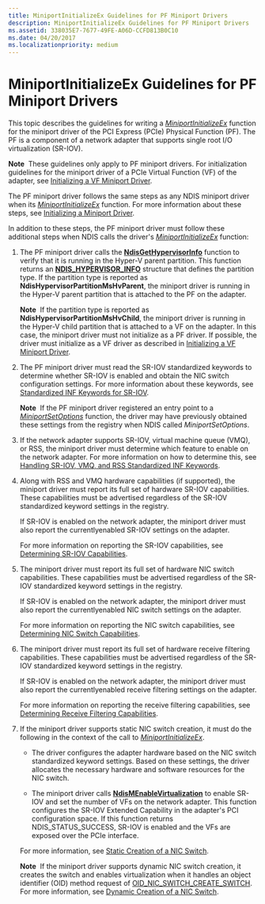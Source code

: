```yaml
---
title: MiniportInitializeEx Guidelines for PF Miniport Drivers
description: MiniportInitializeEx Guidelines for PF Miniport Drivers
ms.assetid: 338035E7-7677-49FE-A06D-CCFD813B0C10
ms.date: 04/20/2017
ms.localizationpriority: medium
---
```


# MiniportInitializeEx Guidelines for PF Miniport Drivers


This topic describes the guidelines for writing a [*MiniportInitializeEx*](https://docs.microsoft.com/windows-hardware/drivers/ddi/content/ndis/nc-ndis-miniport_initialize) function for the miniport driver of the PCI Express (PCIe) Physical Function (PF). The PF is a component of a network adapter that supports single root I/O virtualization (SR-IOV).

**Note**  These guidelines only apply to PF miniport drivers. For initialization guidelines for the miniport driver of a PCIe Virtual Function (VF) of the adapter, see [Initializing a VF Miniport Driver](initializing-a-vf-miniport-driver.md).

 

The PF miniport driver follows the same steps as any NDIS miniport driver when its [*MiniportInitializeEx*](https://docs.microsoft.com/windows-hardware/drivers/ddi/content/ndis/nc-ndis-miniport_initialize) function. For more information about these steps, see [Initializing a Miniport Driver](initializing-a-miniport-driver.md).

In addition to these steps, the PF miniport driver must follow these additional steps when NDIS calls the driver's [*MiniportInitializeEx*](https://docs.microsoft.com/windows-hardware/drivers/ddi/content/ndis/nc-ndis-miniport_initialize) function:

1.  The PF miniport driver calls the [**NdisGetHypervisorInfo**](https://docs.microsoft.com/windows-hardware/drivers/ddi/content/ndis/nf-ndis-ndisgethypervisorinfo) function to verify that it is running in the Hyper-V parent partition. This function returns an [**NDIS\_HYPERVISOR\_INFO**](https://docs.microsoft.com/windows-hardware/drivers/ddi/content/ntddndis/ns-ntddndis-_ndis_hypervisor_info) structure that defines the partition type. If the partition type is reported as **NdisHypervisorPartitionMsHvParent**, the miniport driver is running in the Hyper-V parent partition that is attached to the PF on the adapter.

    **Note**  If the partition type is reported as **NdisHypervisorPartitionMsHvChild**, the miniport driver is running in the Hyper-V child partition that is attached to a VF on the adapter. In this case, the miniport driver must not initialize as a PF driver. If possible, the driver must initialize as a VF driver as described in [Initializing a VF Miniport Driver](initializing-a-vf-miniport-driver.md).

     

2.  The PF miniport driver must read the SR-IOV standardized keywords to determine whether SR-IOV is enabled and obtain the NIC switch configuration settings. For more information about these keywords, see [Standardized INF Keywords for SR-IOV](standardized-inf-keywords-for-sr-iov.md).

    **Note**  If the PF miniport driver registered an entry point to a [*MiniportSetOptions*](https://docs.microsoft.com/windows-hardware/drivers/ddi/content/ndis/nc-ndis-set_options) function, the driver may have previously obtained these settings from the registry when NDIS called *MiniportSetOptions*.

     

3.  If the network adapter supports SR-IOV, virtual machine queue (VMQ), or RSS, the miniport driver must determine which feature to enable on the network adapter. For more information on how to determine this, see [Handling SR-IOV, VMQ, and RSS Standardized INF Keywords](handling-sr-iov--vmq--and-rss-standardized-inf-keywords.md).

4.  Along with RSS and VMQ hardware capabilities (if supported), the miniport driver must report its full set of hardware SR-IOV capabilities. These capabilities must be advertised regardless of the SR-IOV standardized keyword settings in the registry.

    If SR-IOV is enabled on the network adapter, the miniport driver must also report the currentlyenabled SR-IOV settings on the adapter.

    For more information on reporting the SR-IOV capabilities, see [Determining SR-IOV Capabilities](determining-sr-iov-capabilities.md).

5.  The miniport driver must report its full set of hardware NIC switch capabilities. These capabilities must be advertised regardless of the SR-IOV standardized keyword settings in the registry.

    If SR-IOV is enabled on the network adapter, the miniport driver must also report the currentlyenabled NIC switch settings on the adapter.

    For more information on reporting the NIC switch capabilities, see [Determining NIC Switch Capabilities](determining-nic-switch-capabilities.md).

6.  The miniport driver must report its full set of hardware receive filtering capabilities. These capabilities must be advertised regardless of the SR-IOV standardized keyword settings in the registry.

    If SR-IOV is enabled on the network adapter, the miniport driver must also report the currentlyenabled receive filtering settings on the adapter.

    For more information on reporting the receive filtering capabilities, see [Determining Receive Filtering Capabilities](determining-receive-filtering-capabilities.md).

7.  If the miniport driver supports static NIC switch creation, it must do the following in the context of the call to [*MiniportInitializeEx*](https://docs.microsoft.com/windows-hardware/drivers/ddi/content/ndis/nc-ndis-miniport_initialize).

    -   The driver configures the adapter hardware based on the NIC switch standardized keyword settings. Based on these settings, the driver allocates the necessary hardware and software resources for the NIC switch.

    -   The miniport driver calls [**NdisMEnableVirtualization**](https://docs.microsoft.com/windows-hardware/drivers/ddi/content/ndis/nf-ndis-ndismenablevirtualization) to enable SR-IOV and set the number of VFs on the network adapter. This function configures the SR-IOV Extended Capability in the adapter's PCI configuration space. If this function returns NDIS\_STATUS\_SUCCESS, SR-IOV is enabled and the VFs are exposed over the PCIe interface.

    For more information, see [Static Creation of a NIC Switch](static-creation-of-a-nic-switch.md).

    **Note**  If the miniport driver supports dynamic NIC switch creation, it creates the switch and enables virtualization when it handles an object identifier (OID) method request of [OID\_NIC\_SWITCH\_CREATE\_SWITCH](https://docs.microsoft.com/windows-hardware/drivers/network/oid-nic-switch-create-switch). For more information, see [Dynamic Creation of a NIC Switch](dynamic-creation-of-a-nic-switch.md).

     

 

 





